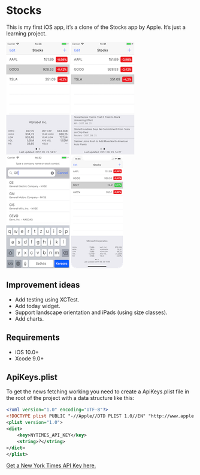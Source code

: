 # Stocks
This is my first iOS app, it’s a clone of the Stocks app by Apple. It’s just a learning project.

[![Screenshot](Readme_Assets/example1-thumb.png)](Readme_Assets/example1.png)
[![Screenshot](Readme_Assets/example2-thumb.png)](Readme_Assets/example2.png)
[![Screenshot](Readme_Assets/example3-thumb.png)](Readme_Assets/example3.png)
[![Screenshot](Readme_Assets/example4-thumb.png)](Readme_Assets/example4.png)

## Improvement ideas

- Add testing using XCTest.
- Add today widget.
- Support landscape orientation and iPads (using size classes).
- Add charts.

## Requirements
- iOS 10.0+
- Xcode 9.0+

## ApiKeys.plist
To get the news fetching working you need to create a ApiKeys.plist file in the root of the project with a data structure like this:

```xml
<?xml version="1.0" encoding="UTF-8"?>
<!DOCTYPE plist PUBLIC "-//Apple//DTD PLIST 1.0//EN" "http://www.apple.com/DTDs/PropertyList-1.0.dtd">
<plist version="1.0">
<dict>
	<key>NYTIMES_API_KEY</key>
	<string>?</string>
</dict>
</plist>
```

[Get a New York Times API Key here.](https://developer.nytimes.com/)
